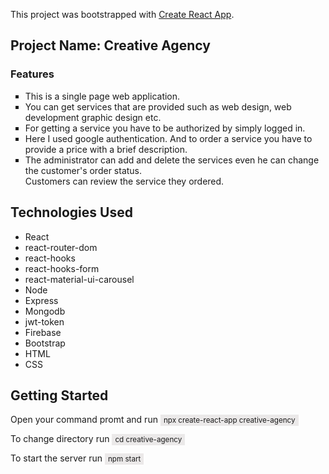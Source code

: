 This project was bootstrapped with [Create React App](https://github.com/facebook/create-react-app).
  <h2>Project Name: Creative Agency</h2>
    <h3>Features</h3>
    <ul style="list-style-type: square;">
        <li> This is a single page web application.</li>
        <li> You can get services that are provided such as web design, web
            development graphic design etc.
        </li>
        <li>
            For getting a service you have to be authorized by simply logged in.
        </li>
        <li>
            Here I used google authentication. And to
            order a service you have to provide a price with a brief description.
        </li>
        <li>
            The administrator can add and delete the services even he can change the customer's order status. <br />
            Customers can review the service they ordered.
        </li>
    </ul>
    <div>
        <h2>Technologies Used</h2>
        <ul>
            <li>React</li>
            <li>react-router-dom</li>
            <li>react-hooks</li>
            <li>react-hooks-form</li>
            <li>react-material-ui-carousel</li>
            <li>Node</li>
            <li>Express</li>
            <li>Mongodb</li>
            <li>jwt-token</li>
            <li>Firebase</li>
            <li>Bootstrap</li>
            <li>HTML</li>
            <li>CSS</li>
        </ul>
        <h2>
            Getting Started
        </h2>
        <p>
            Open your command promt and run <small style="background-color: rgb(235, 233, 233);padding: 2px 5px">npx
                create-react-app
                creative-agency</small>
        </p>
        <p>
            To change directory run <small style="background-color: rgb(235, 233, 233);padding: 2px 5px">cd
                creative-agency</small>
        </p>
        <p>
            To start the server run <small style="background-color: rgb(235, 233, 233);padding: 2px 5px;">
                npm start</small>
        </p>
    </div>





